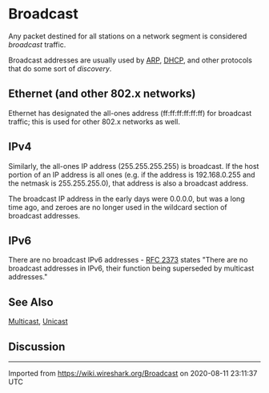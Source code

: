 # Broadcast

Any packet destined for all stations on a network segment is considered *broadcast* traffic.

Broadcast addresses are usually used by [ARP](/ARP), [DHCP](/DHCP), and other protocols that do some sort of *discovery*.

## Ethernet (and other 802.x networks)

Ethernet has designated the all-ones address (ff:ff:ff:ff:ff:ff) for broadcast traffic; this is used for other 802.x networks as well.

## IPv4

Similarly, the all-ones IP address (255.255.255.255) is broadcast. If the host portion of an IP address is all ones (e.g. if the address is 192.168.0.255 and the netmask is 255.255.255.0), that address is also a broadcast address.

The broadcast IP address in the early days were 0.0.0.0, but was a long time ago, and zeroes are no longer used in the wildcard section of broadcast addresses.

## IPv6

There are no broadcast IPv6 addresses - [RFC 2373](http://www.ietf.org/rfc/rfc2373.txt) states "There are no broadcast addresses in IPv6, their function being superseded by multicast addresses."

## See Also

[Multicast](/Multicast), [Unicast](/Unicast)

## Discussion

---

Imported from https://wiki.wireshark.org/Broadcast on 2020-08-11 23:11:37 UTC
